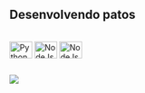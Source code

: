 ## Desenvolvendo patos


<div style="display: inline_block"><br>
  <img align="center" alt="Python" height="30" width="40" src="https://devicons.railway.app/i/python.svg">
  <img align="center" alt="NodeJs" height="30" width="40" src="https://devicons.railway.app/i/nodejs.svg">
  <img align="center" alt="NodeJs" height="30" width="40" src="https://devicons.railway.app/i/javascript.svg">
</div>
  
  ##
 
<div>
 <a href="https://discord.gg/WR9MNs5Hqv" target="_blank"><img src="https://img.shields.io/badge/Discord-7289DA?style=for-the-badge&logo=discord&logoColor=white" target="_blank"></a>
</div>

